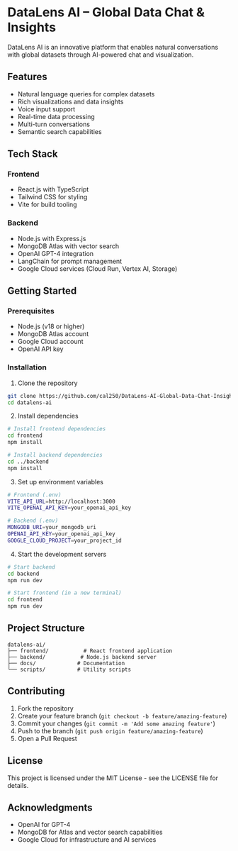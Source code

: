 # DataLens AI – Global Data Chat & Insights

DataLens AI is an innovative platform that enables natural conversations with global datasets through AI-powered chat and visualization.

## Features

- Natural language queries for complex datasets
- Rich visualizations and data insights
- Voice input support
- Real-time data processing
- Multi-turn conversations
- Semantic search capabilities

## Tech Stack

### Frontend
- React.js with TypeScript
- Tailwind CSS for styling
- Vite for build tooling

### Backend
- Node.js with Express.js
- MongoDB Atlas with vector search
- OpenAI GPT-4 integration
- LangChain for prompt management
- Google Cloud services (Cloud Run, Vertex AI, Storage)

## Getting Started

### Prerequisites
- Node.js (v18 or higher)
- MongoDB Atlas account
- Google Cloud account
- OpenAI API key

### Installation

1. Clone the repository
```bash
git clone https://github.com/cal250/DataLens-AI-Global-Data-Chat-Insights
cd datalens-ai
```

2. Install dependencies
```bash
# Install frontend dependencies
cd frontend
npm install

# Install backend dependencies
cd ../backend
npm install
```

3. Set up environment variables
```bash
# Frontend (.env)
VITE_API_URL=http://localhost:3000
VITE_OPENAI_API_KEY=your_openai_api_key

# Backend (.env)
MONGODB_URI=your_mongodb_uri
OPENAI_API_KEY=your_openai_api_key
GOOGLE_CLOUD_PROJECT=your_project_id
```

4. Start the development servers
```bash
# Start backend
cd backend
npm run dev

# Start frontend (in a new terminal)
cd frontend
npm run dev
```

## Project Structure

```
datalens-ai/
├── frontend/           # React frontend application
├── backend/           # Node.js backend server
├── docs/             # Documentation
└── scripts/          # Utility scripts
```

## Contributing

1. Fork the repository
2. Create your feature branch (`git checkout -b feature/amazing-feature`)
3. Commit your changes (`git commit -m 'Add some amazing feature'`)
4. Push to the branch (`git push origin feature/amazing-feature`)
5. Open a Pull Request

## License

This project is licensed under the MIT License - see the LICENSE file for details.

## Acknowledgments

- OpenAI for GPT-4
- MongoDB for Atlas and vector search capabilities
- Google Cloud for infrastructure and AI services 